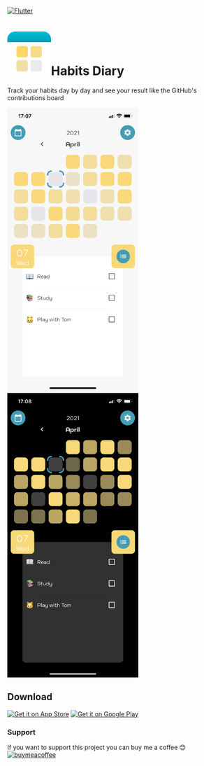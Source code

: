 [![Flutter](https://img.shields.io/badge/Made%20with-Flutter-blue.svg)](https://flutter.dev/)

# <img src="/assets/icons/icon.png" width="100"/>Habits Diary


Track your habits day by day and see your result like the GitHub's contributions board  

<img src="/screenshots/light.png" width="300"/> <img src="/screenshots/dark.png" width="300"/>

## Download

<a href="https://www.apple.com/app-store/"><img width="250" alt="Get it on App Store" src="https://developer.apple.com/app-store/marketing/guidelines/images/badge-example-preferred_2x.png"></a>
<a href="https://play.google.com/store/apps"><img width="250" alt="Get it on Google Play" src="https://play.google.com/intl/en_us/badges/static/images/badges/en_badge_web_generic.png"/></a>

### Support
If you want to support this project you can buy me a coffee 😊  
[![buymeacoffee](https://www.buymeacoffee.com/assets/img/custom_images/orange_img.png)](https://www.buymeacoffee.com/pigna)
